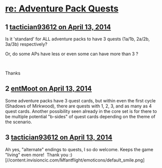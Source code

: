 # [re: Adventure Pack Quests](https://community.fantasyflightgames.com/topic/103764-re-adventure-pack-quests/)

## 1 [tactician93612 on April 13, 2014](https://community.fantasyflightgames.com/topic/103764-re-adventure-pack-quests/?do=findComment&comment=1047466)

Is it 'standard' for ALL adventure packs to have 3 quests (1a/1b, 2a/2b, 3a/3b) respectively?

Or, do some APs have less or even some can have more than 3 ?

 

Thanks

## 2 [entMoot on April 13, 2014](https://community.fantasyflightgames.com/topic/103764-re-adventure-pack-quests/?do=findComment&comment=1047536)

Some adventure packs have 3 quest cards, but within even the first cycle (Shadows of Mirkwood), there are quests with 1, 2, 3, and as many as 4 quest cards. Another possibility seen already in the core set is for there to be multiple potential "b-sides" of quest cards depending on the theme of the scenario.

## 3 [tactician93612 on April 13, 2014](https://community.fantasyflightgames.com/topic/103764-re-adventure-pack-quests/?do=findComment&comment=1047563)

Ah yes, "alternate" endings to quests, I so do welcome. Keeps the game "living" even more!  Thank you :) [//content.invisioncic.com/Mfantflight/emoticons/default_smile.png]

